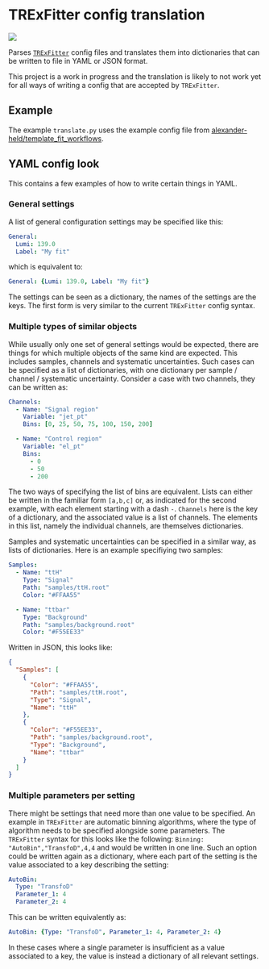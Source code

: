 # TRExFitter config translation
![](https://github.com/alexander-held/TRExFitter-config-translation/workflows/CI/badge.svg)

Parses [`TRExFitter`](https://gitlab.cern.ch/TRExStats/TRExFitter) config files and translates them into dictionaries that can be written to file in YAML or JSON format.

This project is a work in progress and the translation is likely to not work yet for all ways of writing a config that are accepted by `TRExFitter`.

## Example
The example `translate.py` uses the example config file from [alexander-held/template_fit_workflows](https://github.com/alexander-held/template_fit_workflows).

## YAML config look
This contains a few examples of how to write certain things in YAML.

### General settings
A list of general configuration settings may be specified like this:
```YAML
General:
  Lumi: 139.0
  Label: "My fit"
```
which is equivalent to:
```YAML
General: {Lumi: 139.0, Label: "My fit"}
```
The settings can be seen as a dictionary, the names of the settings are the keys.
The first form is very similar to the current `TRExFitter` config syntax.

### Multiple types of similar objects
While usually only one set of general settings would be expected, there are things for which multiple objects of the same kind are expected.
This includes samples, channels and systematic uncertainties.
Such cases can be specified as a list of dictionaries, with one dictionary per sample / channel / systematic uncertainty.
Consider a case with two channels, they can be written as:
```YAML
Channels:
  - Name: "Signal region"
    Variable: "jet_pt"
    Bins: [0, 25, 50, 75, 100, 150, 200]

  - Name: "Control region"
    Variable: "el_pt"
    Bins:
      - 0
      - 50
      - 200
```
The two ways of specifying the list of bins are equivalent.
Lists can either be written in the familiar form `[a,b,c]` or, as indicated for the second example, with each element starting with a dash `-`.
`Channels` here is the key of a dictionary, and the associated value is a list of channels.
The elements in this list, namely the individual channels, are themselves dictionaries.

Samples and systematic uncertainties can be specified in a similar way, as lists of dictionaries.
Here is an example specifiying two samples:
```YAML
Samples:
  - Name: "ttH"
    Type: "Signal"
    Path: "samples/ttH.root"
    Color: "#FFAA55"

  - Name: "ttbar"
    Type: "Background"
    Path: "samples/background.root"
    Color: "#F55EE33"
```
Written in JSON, this looks like:
```JSON
{
  "Samples": [
    {
      "Color": "#FFAA55",
      "Path": "samples/ttH.root",
      "Type": "Signal",
      "Name": "ttH"
    },
    {
      "Color": "#F55EE33",
      "Path": "samples/background.root",
      "Type": "Background",
      "Name": "ttbar"
    }
  ]
}
```

### Multiple parameters per setting
There might be settings that need more than one value to be specified.
An example in `TRExFitter` are automatic binning algorithms, where the type of algorithm needs to be specified alongside some parameters.
The `TRExFitter` syntax for this looks like the following: `Binning: "AutoBin","TransfoD",4,4` and would be written in one line.
Such an option could be written again as a dictionary, where each part of the setting is the value associated to a key describing the setting:
```YAML
AutoBin:
  Type: "TransfoD"
  Parameter_1: 4
  Parameter_2: 4
```
This can be written equivalently as:
```YAML
AutoBin: {Type: "TransfoD", Parameter_1: 4, Parameter_2: 4}
```
In these cases where a single parameter is insufficient as a value associated to a key, the value is instead a dictionary of all relevant settings.